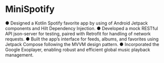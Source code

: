 # MiniSpotify

● Designed a Kotlin Spotify favorite app by using of Android Jetpack components and Hilt Dependency Injection.
● Developed a mock RESTful API json-server for testing, paired with Retrofit for handling of network requests.
● Built the app’s interface for feeds, albums, and favorites using Jetpack Compose following the MVVM design pattern.
● Incorporated the Google Exoplayer, enabling robust and efficient global music playback management.
